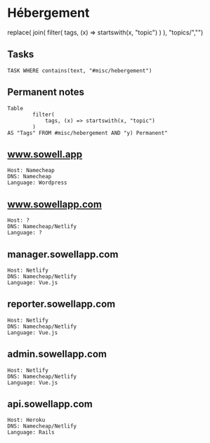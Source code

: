 # Hébergement

replace(
	join(
		filter(
			tags, (x) => startswith(x, "topic")
		)
	),
"topics/","")
## Tasks
```dataview
TASK WHERE contains(text, "#misc/hebergement")
```
## Permanent notes
```dataview
Table 
		filter(
			tags, (x) => startswith(x, "topic")
		)
AS "Tags" FROM #misc/hebergement AND "y) Permanent"
```
## www.sowell.app

```
Host: Namecheap
DNS: Namecheap
Language: Wordpress
```

## www.sowellapp.com
```
Host: ?
DNS: Namecheap/Netlify
Language: ?
```

## manager.sowellapp.com
```
Host: Netlify
DNS: Namecheap/Netlify
Language: Vue.js
```

## reporter.sowellapp.com
```
Host: Netlify
DNS: Namecheap/Netlify
Language: Vue.js
```

## admin.sowellapp.com
```
Host: Netlify
DNS: Namecheap/Netlify
Language: Vue.js
```

## api.sowellapp.com
```
Host: Heroku
DNS: Namecheap/Netlify
Language: Rails
```
